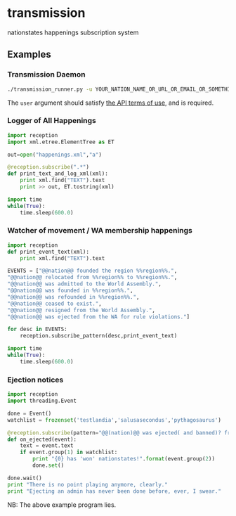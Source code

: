 transmission
=====================

nationstates happenings subscription system

## Examples

### Transmission Daemon
```bash
./transmission_runner.py -u YOUR_NATION_NAME_OR_URL_OR_EMAIL_OR_SOMETHING
```
The `user` argument should satisfy [the API terms of use](http://www.nationstates.net/pages/api.html#terms), and is required.
 
### Logger of All Happenings
```python
import reception
import xml.etree.ElementTree as ET

out=open("happenings.xml","a")

@reception.subscribe(".*")
def print_text_and_log_xml(xml):
    print xml.find("TEXT").text
    print >> out, ET.tostring(xml)

import time
while(True):
    time.sleep(600.0)
```


### Watcher of movement / WA membership happenings
```python
import reception
def print_event_text(xml):
    print xml.find("TEXT").text

EVENTS = ["@@nation@@ founded the region %%region%%.",
"@@nation@@ relocated from %%region%% to %%region%%.",
"@@nation@@ was admitted to the World Assembly.",
"@@nation@@ was founded in %%region%%.",
"@@nation@@ was refounded in %%region%%.",
"@@nation@@ ceased to exist.",
"@@nation@@ resigned from the World Assembly.",
"@@nation@@ was ejected from the WA for rule violations."]

for desc in EVENTS:
    reception.subscribe_pattern(desc,print_event_text)

import time
while(True):
    time.sleep(600.0)
```

### Ejection notices
```python
import reception
import threading.Event

done = Event()
watchlist = frozenset('testlandia','salusasecondus','pythagosaurus')

@reception.subscribe(pattern="@@(nation)@@ was ejected( and banned)? from %%region%% by @@(nation)@@.") 
def on_ejected(event):
    text = event.text
    if event.group(1) in watchlist:
        print "{0} has 'won' nationstates!".format(event.group(2))
        done.set()

done.wait()
print "There is no point playing anymore, clearly."
print "Ejecting an admin has never been done before, ever, I swear."
```

NB: The above example program lies.
